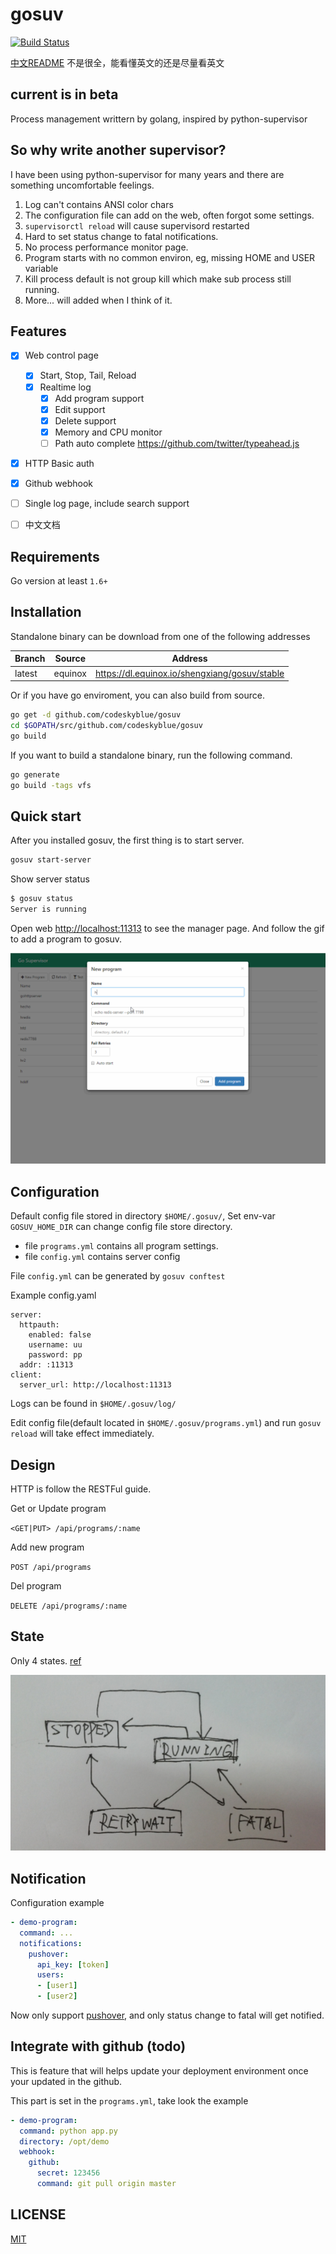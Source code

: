 # gosuv
[![Build Status](https://travis-ci.org/codeskyblue/gosuv.svg)](https://travis-ci.org/codeskyblue/gosuv)

[中文README](README_ZH.md) 不是很全，能看懂英文的还是尽量看英文

## current is in beta
Process management writtern by golang, inspired by python-supervisor

## So why write another supervisor?
I have been using python-supervisor for many years and there are something uncomfortable feelings.

1. Log can't contains ANSI color chars
1. The configuration file can add on the web, often forgot some settings.
1. `supervisorctl reload` will cause supervisord restarted
1. Hard to set status change to fatal notifications.
1. No process performance monitor page.
1. Program starts with no common environ, eg, missing HOME and USER variable
1. Kill process default is not group kill which make sub process still running.
1. More... will added when I think of it.

## Features

* [x] Web control page
	
  * [x] Start, Stop, Tail, Reload
  * [x] Realtime log
	* [x] Add program support
	* [x] Edit support
	* [x] Delete support
	* [x] Memory and CPU monitor
	* [ ] Path auto complete <https://github.com/twitter/typeahead.js>

* [x] HTTP Basic auth
* [x] Github webhook
* [ ] Single log page, include search support
* [ ] 中文文档

## Requirements
Go version at least `1.6+`

## Installation
Standalone binary can be download from one of the following addresses

| Branch | Source | Address |
|--------|--------|---------|
| latest | equinox| <https://dl.equinox.io/shengxiang/gosuv/stable> |

Or if you have go enviroment, you can also build from source.

```sh
go get -d github.com/codeskyblue/gosuv
cd $GOPATH/src/github.com/codeskyblue/gosuv
go build
```

If you want to build a standalone binary, run the following command.

```sh
go generate
go build -tags vfs
```

## Quick start
After you installed gosuv, the first thing is to start server.

```sh
gosuv start-server
```

Show server status

```sh
$ gosuv status
Server is running
```

Open web <http://localhost:11313> to see the manager page. And follow the gif to add a program to gosuv.


![gosuv web](docs/gosuv.gif)

## Configuration
Default config file stored in directory `$HOME/.gosuv/`, Set env-var `GOSUV_HOME_DIR` can change config file store directory.

- file `programs.yml` contains all program settings.
- file `config.yml` contains server config

File `config.yml` can be generated by `gosuv conftest`

Example config.yaml

```
server:
  httpauth:
    enabled: false
    username: uu
    password: pp
  addr: :11313
client:
  server_url: http://localhost:11313
```

Logs can be found in `$HOME/.gosuv/log/`

Edit config file(default located in `$HOME/.gosuv/programs.yml`) and run `gosuv reload` will take effect immediately.

## Design
HTTP is follow the RESTFul guide.

Get or Update program

`<GET|PUT> /api/programs/:name`

Add new program

`POST /api/programs`

Del program

`DELETE /api/programs/:name`

## State
Only 4 states. [ref](http://supervisord.org/subprocess.html#process-states)

![states](docs/states.png)

## Notification
Configuration example

```yaml
- demo-program:
  command: ...
  notifications:
    pushover:
      api_key: [token]
      users:
      - [user1]
      - [user2]
```

Now only support [pushover](https://pushover.net/api), and only status change to fatal will get notified.

## Integrate with github (todo)
This is feature that will helps update your deployment environment once your updated in the github.

This part is set in the `programs.yml`, take look the example

```yml
- demo-program:
  command: python app.py
  directory: /opt/demo
  webhook:
    github:
      secret: 123456
      command: git pull origin master
```

## LICENSE
[MIT](LICENSE)

